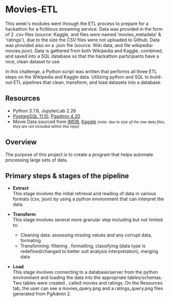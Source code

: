 # Movies-ETL
This week's modules went through the ETL process to prepare for a hackathon for a fictitious streaming service. Data was provided in the form of 2 .csv files (source: Kaggle, and files were named 'movies_metadata' & 'ratings'), due to the size the CSV files were not uploaded to Github.  Data was provided also on a .json file (source: Wiki data, and file wikipedia-movies.json). Data is gathered from both Wikipedia and Kaggle, combined, and saved into a SQL database so that the hackathon participants have a nice, clean dataset to use.

In this challenge, a Python script was written that performs all three ETL steps on the Wikipedia and Kaggle data.
Utilizing python and SQL to build-out ETL pipelines that clean, transform, and load datasets into a database. 

##  Resources 
- Python 3.7.6, JupyterLab 2.26
- [PostgreSQL 11.10](https://www.postgresql.org/), [Pgadmin 4.20](https://www.pgadmin.org/) 
- Movie Data sourced from [IMDB](https://developer.imdb.com/?ref=ft_ds), [Kaggle](https://www.kaggle.com/) <small><i>(note: due to size of the raw data files, they are not included within this repo) </i></small>

## Overview 
The purpose of this project is to create a program that helps automate processing large sets of data. 

## Primary steps & stages of the pipeline 

- <b>Extract</b><br>
This stage involves the initial retrieval and reading of data in various formats (csv, json) by using a python environment that can interpret the data. 

- <b>Transform</b><br>
This stage involves several more granular step including but not limited to: 
  - Cleaning data: assessing missing values and any corrupt data, formating   
  - Transforming: filtering , formatting, classifying (data type is redefined/changed to better suit analysis interpretation), merging data
 
- <b>Load</b><br>
This stage involves connecting to a database/server from the python environment and loading the data into the appropriate tables/schemas.  Two tables were created , called movies and ratings. On the Resources tab, the user can see a movies_query.png and a ratings_query.png files generated from PgAdmin 2.


